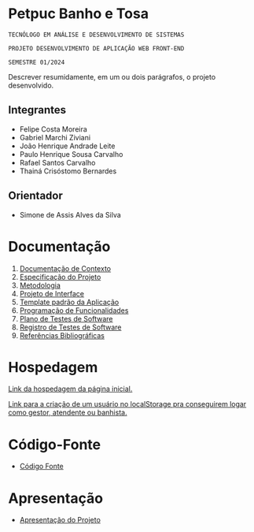 # Petpuc Banho e Tosa

`TECNÓLOGO EM ANÁLISE E DESENVOLVIMENTO DE SISTEMAS`

`PROJETO DESENVOLVIMENTO DE APLICAÇÃO WEB FRONT-END`

`SEMESTRE 01/2024`

Descrever resumidamente, em um ou dois parágrafos, o projeto desenvolvido.

## Integrantes

* Felipe Costa Moreira
* Gabriel Marchi Ziviani
* João Henrique Andrade Leite
* Paulo Henrique Sousa Carvalho
* Rafael Santos Carvalho
* Thainá Crisóstomo Bernardes 

## Orientador

* Simone de Assis Alves da Silva

# Documentação

<ol>
<li><a href="documentos/01-Documentação de Contexto.md"> Documentação de Contexto</a></li>
<li><a href="documentos/02-Especificação do Projeto.md"> Especificação do Projeto</a></li>
<li><a href="documentos/03-Metodologia.md"> Metodologia</a></li>
<li><a href="documentos/04-Projeto de Interface.md"> Projeto de Interface</a></li>
<li><a href="documentos/05-Template padrão da Aplicação.md"> Template padrão da Aplicação</a></li>
<li><a href="documentos/06-Programação de Funcionalidades.md"> Programação de Funcionalidades</a></li>
<li><a href="documentos/07-Plano de Testes de Software.md"> Plano de Testes de Software</a></li>
<li><a href="documentos/08-Registro de Testes de Software.md"> Registro de Testes de Software</a></li>
<li><a href="documentos/09-Referências.md"> Referências Bibliográficas</a></li>
</ol>

# Hospedagem

[Link da hospedagem da página inicial.](https://icei-puc-minas-pmv-ads.github.io/pmv-ads-2024-1-e1-proj-web-t6-pmv-ads-2024-1-e1-projeto_gpetshop/codigo-fonte/root/paginaInicial.html)

[Link para a criação de um usuário no localStorage pra conseguirem logar como gestor, atendente ou banhista.](https://icei-puc-minas-pmv-ads.github.io/pmv-ads-2024-1-e1-proj-web-t6-pmv-ads-2024-1-e1-projeto_gpetshop/codigo-fonte/root/cadastroColaboradores/cadastroColaboradores.html)


# Código-Fonte

* <a href="codigo-fonte/README.md">Código Fonte</a>

# Apresentação

* <a href="apresentacao/README.md">Apresentação do Projeto</a>
